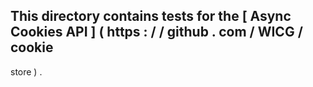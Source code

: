 This
directory
contains
tests
for
the
[
Async
Cookies
API
]
(
https
:
/
/
github
.
com
/
WICG
/
cookie
-
store
)
.
